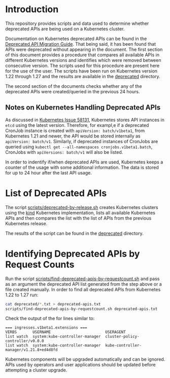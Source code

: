 # Introduction
This repository provides scripts and data used to determine whether deprecated APIs are being used on a Kubernetes cluster.

Documentation on Kubernetes deprecated APIs can be found in the [Deprecated API Migration Guide](https://kubernetes.io/docs/reference/using-api/deprecation-guide/). 
That being said, it has been found that APIs were deprecated without appearing in the document. The first section of this document provides a procedure that compares all available APIs in different Kubernetes versions and identifies which were removed between consecutive version. The scripts used for this procedure are present here for the use of the user. The scripts have been run on Kubernetes version 1.22 through 1.27 and the results are available in the [deprecated](./deprecated) directory.

The second section of the documents checks whether any of the deprecated APIs were created/queried in the previous 24 hours.

## Notes on Kubernetes Handling Deprecated APIs
As discussed in [Kubernetes Issue 58131](https://github.com/kubernetes/kubernetes/issues/58131), Kubernetes stores API instances in `etcd` using the latest version. Therefore, for exampl,e if a deprecated CronJob instance is created with `apiVersion: batch/v1beta1`, from Kubernetes 1.21 and newer, the API would be stored internally as `apiVersion: batch/v1`. Similarly, if deprecated instances of CronJobs are queried using `kubectl get --all-namespaces cronjobs.v1beta1.batch`, CronJobs with `apiVersions: batch/v1` will also be listed.

In order to indentify if/when deprecated APIs are used, Kubernetes keeps a counter of the usage with some additional information. The data is stored for up to 24 hour after the last API usage.

# List of Deprecated APIs
The script [scripts/deprecated-by-release.sh](./scripts/deprecated-by-release.sh) creates Kubernetes clusters using the [kind](https://github.com/kubernetes-sigs/kind/) Kubernetes implementation, lists all available Kubernetes APIs and then compares the list with the list of APIs from the previous Kubernetes release.

The results of the script can be found in the [deprecated](./deprecated) directory.

# Identifying Deprecated APIs by Request Counts
Run the script [scripts/find-deprecated-apis-by-requestcount.sh](./scripts/find-deprecated-apis-by-requestcount.sh) and pass as an argument the deprecated API list generated from the step above or a file created manually. In order to find all deprecated APIs from Kubernetes 1.22 to 1.27 run:
```bash
cat deprecated/*.txt > deprecated-apis.txt
scripts/find-deprecated-apis-by-requestcount.sh deprecated-apis.txt
```
Check the output of the for lines similar to:
```
=== ingresses.v1beta1.extensions ===
VERBS       USERNAME                        USERAGENT
list watch  system:kube-controller-manager  cluster-policy-controller/v0.0.0
list watch  system:kube-controller-manager  kube-controller-manager/v1.21.8+ed4d8fd
```

Kubernetes components will be upgraded automatically and can be ignored. APIs used by operators and user applications should be updated before attempting a cluster upgrade.
<!--
# Identifying Deprecated APIs by Request Counts
Usage of this script is not recommended as it will generate statistics in the `Request Counts` described in the section above.

In order to find deprecated APIs that are currently in use run:
```bash
scripts/find-deprecated-apis-by-usage.sh deprecated-apis.txt
```
-->
